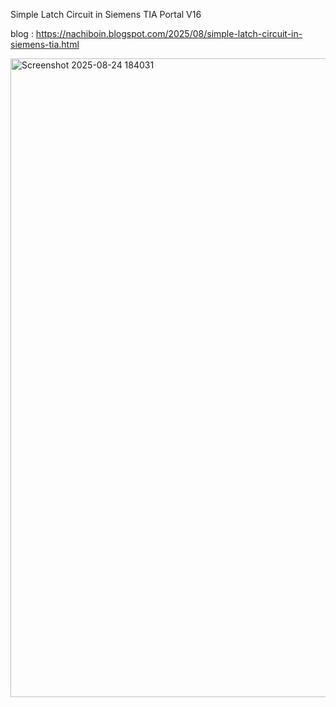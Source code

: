 Simple Latch Circuit in Siemens TIA Portal V16

blog : https://nachiboin.blogspot.com/2025/08/simple-latch-circuit-in-siemens-tia.html

<img width="1918" height="1022" alt="Screenshot 2025-08-24 184031" src="https://github.com/user-attachments/assets/89e9e324-d2aa-4594-b688-5f64e1211b6e" />
